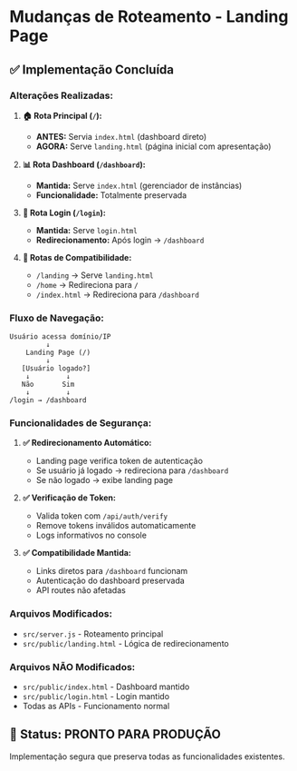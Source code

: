 # Mudanças de Roteamento - Landing Page

## ✅ Implementação Concluída

### **Alterações Realizadas:**

1. **🏠 Rota Principal (`/`):**
   - **ANTES:** Servia `index.html` (dashboard direto)
   - **AGORA:** Serve `landing.html` (página inicial com apresentação)

2. **📊 Rota Dashboard (`/dashboard`):**
   - **Mantida:** Serve `index.html` (gerenciador de instâncias)
   - **Funcionalidade:** Totalmente preservada

3. **🔑 Rota Login (`/login`):**
   - **Mantida:** Serve `login.html`
   - **Redirecionamento:** Após login → `/dashboard`

4. **🔄 Rotas de Compatibilidade:**
   - `/landing` → Serve `landing.html`
   - `/home` → Redireciona para `/`
   - `/index.html` → Redireciona para `/dashboard`

### **Fluxo de Navegação:**

```
Usuário acessa domínio/IP
         ↓
    Landing Page (/)
         ↓
   [Usuário logado?]
    ↓         ↓
   Não       Sim
    ↓         ↓
/login → /dashboard
```

### **Funcionalidades de Segurança:**

1. **✅ Redirecionamento Automático:**
   - Landing page verifica token de autenticação
   - Se usuário já logado → redireciona para `/dashboard`
   - Se não logado → exibe landing page

2. **✅ Verificação de Token:**
   - Valida token com `/api/auth/verify`
   - Remove tokens inválidos automaticamente
   - Logs informativos no console

3. **✅ Compatibilidade Mantida:**
   - Links diretos para `/dashboard` funcionam
   - Autenticação do dashboard preservada
   - API routes não afetadas

### **Arquivos Modificados:**

- `src/server.js` - Roteamento principal
- `src/public/landing.html` - Lógica de redirecionamento

### **Arquivos NÃO Modificados:**

- `src/public/index.html` - Dashboard mantido
- `src/public/login.html` - Login mantido
- Todas as APIs - Funcionamento normal

## 🚀 Status: **PRONTO PARA PRODUÇÃO**

Implementação segura que preserva todas as funcionalidades existentes.